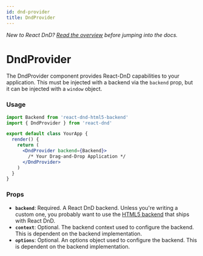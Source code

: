 ```yaml
---
id: dnd-provider
title: DndProvider
---
```


_New to React DnD? [Read the overview](/docs/overview) before jumping into the docs._

# DndProvider

The DndProvider component provides React-DnD capabilities to your application. This must be
injected with a backend via the `backend` prop, but it can be injected with a `window` object.

### Usage

```jsx
import Backend from 'react-dnd-html5-backend'
import { DndProvider } from 'react-dnd'

export default class YourApp {
  render() {
    return (
      <DndProvider backend={Backend}>
        /* Your Drag-and-Drop Application */
      </DndProvider>
    )
  }
}
```

### Props

- **`backend`**: Required. A React DnD backend. Unless you're writing a custom one, you probably want to use the [HTML5 backend](/docs/backends/html5) that ships with React DnD.
- **`context`**: Optional. The backend context used to configure the backend. This is dependent on the backend implementation.
- **`options`**: Optional. An options object used to configure the backend. This is dependent on the backend implementation.